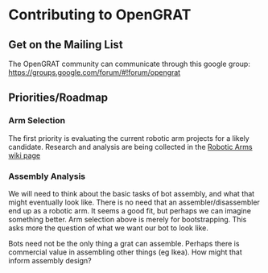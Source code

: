 # Contributing to OpenGRAT

## Get on the Mailing List
The OpenGRAT community can communicate through this google group:
https://groups.google.com/forum/#!forum/opengrat

## Priorities/Roadmap

### Arm Selection

The first priority is evaluating the current robotic arm projects for a likely candidate.  Research and analysis are being collected in the [Robotic Arms wiki page](https://github.com/eptenke/grat/wiki/RoboticArms)

### Assembly Analysis

We will need to think about the basic tasks of bot assembly, and what that might eventually look like.  There is no need that an assembler/disassembler end up as a robotic arm.  It seems a good fit, but perhaps we can imagine something better.  Arm selection above is merely for bootstrapping.  This asks more the question of what we want our bot to look like.

Bots need not be the only thing a grat can assemble.  Perhaps there is commercial value in assembling other things (eg Ikea).  How might that inform assembly design?

